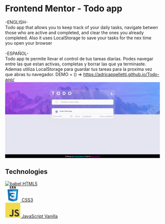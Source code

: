 # Frontend Mentor - Todo app

-ENGLISH-<br>
Todo app that allows you to keep track of your daily tasks, navigate betwen those who are active and completed, and clear the ones you already completed.
Also it uses LocalStorage to save your tasks for the nex time you open your browser<br>
<br>
-ESPAÑOL-<br>
Todo app te permite llevar el control de tus tareas diarias. Podes navegar entre las que estan activas, completas y borrar las que ya terminaste.
Ademas utiliza LocalStorage para guardar tus tareas para la proxima vez que abras tu navegador.
DEMO = () => https://adricappelletti.github.io/Todo-app/
![Design preview for the Todo app coding challenge](./images/todo-app-preview.png)

## Technologies 

<a href="https://developer.mozilla.org/en-US/docs/Glossary/HTML5" target="_blank"> <img        src="https://upload.wikimedia.org/wikipedia/commons/thumb/6/61/HTML5_logo_and_wordmark.svg/250px-HTML5_logo_and_wordmark.svg.png" alt="babel" width="50" height="50"/> HTML5
</a> <br>
 <a href="https://www.w3schools.com/css/" target="_blank"> <img src="https://raw.githubusercontent.com/devicons/devicon/master/icons/css3/css3-original-wordmark.svg" alt="css3"  width="50" height="50"/> CSS3</a> <br>
 <a href="https://developer.mozilla.org/en-US/docs/Web/JavaScript" target="_blank"> <img src="https://raw.githubusercontent.com/devicons/devicon/master/icons/javascript/javascript-original.svg" alt="javascript" width="50" height="50"/> JavaScript Vanilla</a>




